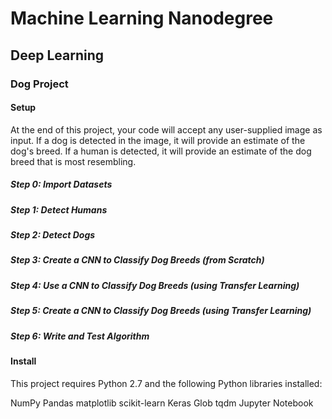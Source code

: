 # Machine Learning Nanodegree
## Deep Learning
### Dog Project

#### Setup
At the end of this project, your code will accept any user-supplied image as input. 
If a dog is detected in the image, it will provide an estimate of the dog's breed. 
If a human is detected, it will provide an estimate of the dog breed that is most resembling. 

##### Step 0: Import Datasets
##### Step 1: Detect Humans
##### Step 2: Detect Dogs
##### Step 3: Create a CNN to Classify Dog Breeds (from Scratch)
##### Step 4: Use a CNN to Classify Dog Breeds (using Transfer Learning)
##### Step 5: Create a CNN to Classify Dog Breeds (using Transfer Learning)
##### Step 6: Write and Test Algorithm


#### Install
This project requires Python 2.7 and the following Python libraries installed:

NumPy
Pandas
matplotlib
scikit-learn
Keras
Glob
tqdm
Jupyter Notebook
